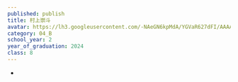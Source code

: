 ```yaml
---
published: publish
title: 村上崇斗
avatar: https://lh3.googleusercontent.com/-NAeGN6kpMdA/YGVaR627dFI/AAAAAAAAUnQ/Mm_5RwlT6NIEFSi9XtDf42CquiBIV1JdQCE0YCxgi/IMG_4763.HEIC
category: 04_B
school_year: 2
year_of_graduation: 2024
class: 8
---
```

*